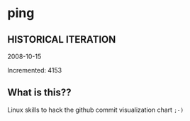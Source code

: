 # ping

## HISTORICAL ITERATION
2008-10-15

Incremented: 4153

## What is this?? 
Linux skills to hack the github commit visualization chart `;-)`
